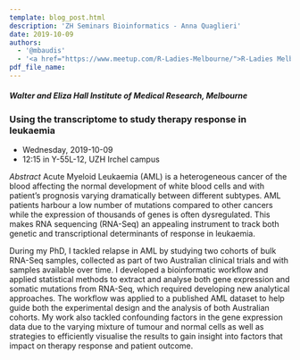 ```yaml
---
template: blog_post.html
description: 'ZH Seminars Bioinformatics - Anna Quaglieri'
date: 2019-10-09
authors:
  - '@mbaudis'
  - '<a href="https://www.meetup.com/R-Ladies-Melbourne/">R-Ladies Melbourne</a>'
pdf_file_name:
---
```


##### Walter and Eliza Hall Institute of Medical Research, Melbourne
### Using the transcriptome to study therapy response in leukaemia

* Wednesday, 2019-10-09
* 12:15 in Y-55L-12, UZH Irchel campus

<!--more-->

*Abstract* Acute Myeloid Leukaemia (AML) is a heterogeneous cancer of the blood affecting the normal development of white blood cells and with patient’s prognosis varying dramatically between different subtypes. AML patients harbour a low number of mutations compared to other cancers while the expression of thousands of genes is often dysregulated. This makes RNA sequencing (RNA-Seq) an appealing instrument to track both genetic and transcriptional determinants of response in leukaemia.  

During my PhD, I tackled relapse in AML by studying two cohorts of bulk RNA-Seq samples, collected as part of two Australian clinical trials and with samples available over time. I developed a bioinformatic workflow and applied statistical methods to extract and analyse both gene expression and somatic mutations from RNA-Seq, which required developing new analytical approaches. The workflow was applied to a published AML dataset to help guide both the experimental design and the analysis of both Australian cohorts. My work also tackled confounding factors in the gene expression data due to the varying mixture of tumour and normal cells as well as strategies to efficiently visualise the results to gain insight into factors that impact on therapy response and patient outcome.
